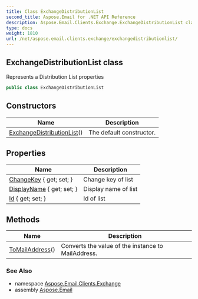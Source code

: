 ```yaml
---
title: Class ExchangeDistributionList
second_title: Aspose.Email for .NET API Reference
description: Aspose.Email.Clients.Exchange.ExchangeDistributionList class. Represents a Distribution List properties
type: docs
weight: 1810
url: /net/aspose.email.clients.exchange/exchangedistributionlist/
---
```

## ExchangeDistributionList class

Represents a Distribution List properties

```csharp
public class ExchangeDistributionList
```

## Constructors

| Name | Description |
| --- | --- |
| [ExchangeDistributionList](exchangedistributionlist/)() | The default constructor. |

## Properties

| Name | Description |
| --- | --- |
| [ChangeKey](../../aspose.email.clients.exchange/exchangedistributionlist/changekey/) { get; set; } | Change key of list |
| [DisplayName](../../aspose.email.clients.exchange/exchangedistributionlist/displayname/) { get; set; } | Display name of list |
| [Id](../../aspose.email.clients.exchange/exchangedistributionlist/id/) { get; set; } | Id of list |

## Methods

| Name | Description |
| --- | --- |
| [ToMailAddress](../../aspose.email.clients.exchange/exchangedistributionlist/tomailaddress/)() | Converts the value of the instance to MailAddress. |

### See Also

* namespace [Aspose.Email.Clients.Exchange](../../aspose.email.clients.exchange/)
* assembly [Aspose.Email](../../)


